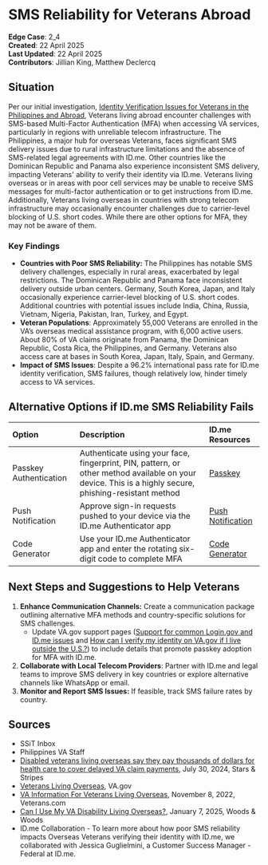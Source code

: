 # SMS Reliability for Veterans Abroad

**Edge Case**: 2\_4  
**Created**: 22 April 2025  
**Last Updated**: 22 April 2025  
**Contributors**: Jillian King, Matthew Declercq

## Situation

Per our initial investigation, [Identity Verification Issues for Veterans in the Philippines and Abroad](https://github.com/department-of-veterans-affairs/va.gov-team/blob/master/products/identity/sign-in-transition/Product/Edge%20Cases/Overseas/Identity%20Verification%20Issues%20for%20Veterans%20in%20the%20Philippines%20and%20Abroad.md), Veterans living abroad encounter challenges with SMS-based Multi-Factor Authentication (MFA) when accessing VA services, particularly in regions with unreliable telecom infrastructure. The Philippines, a major hub for overseas Veterans, faces significant SMS delivery issues due to rural infrastructure limitations and the absence of SMS-related legal agreements with ID.me. Other countries like the Dominican Republic and Panama also experience inconsistent SMS delivery, impacting Veterans' ability to verify their identity via ID.me. Veterans living overseas or in areas with poor cell services may be unable to receive SMS messages for multi-factor authentication or to get instructions from ID.me. Additionally, Veterans living overseas in countries with strong telecom infrastructure may occasionally encounter challenges due to carrier-level blocking of U.S. short codes. While there are other options for MFA, they may not be aware of them.

### Key Findings

* **Countries with Poor SMS Reliability:** The Philippines has notable SMS delivery challenges, especially in rural areas, exacerbated by legal restrictions. The Dominican Republic and Panama face inconsistent delivery outside urban centers. Germany, South Korea, Japan, and Italy occasionally experience carrier-level blocking of U.S. short codes. Additional countries with potential issues include India, China, Russia, Vietnam, Nigeria, Pakistan, Iran, Turkey, and Egypt.  
* **Veteran Populations**: Approximately 55,000 Veterans are enrolled in the VA’s overseas medical assistance program, with 6,000 active users. About 80% of VA claims originate from Panama, the Dominican Republic, Costa Rica, the Philippines, and Germany. Veterans also access care at bases in South Korea, Japan, Italy, Spain, and Germany.  
* **Impact of SMS Issues**: Despite a 96.2% international pass rate for ID.me identity verification, SMS failures, though relatively low, hinder timely access to VA services.

## 

## Alternative Options if ID.me SMS Reliability Fails

| Option | Description | ID.me Resources |
| :---- | :---- | :---- |
| Passkey Authentication | Authenticate using your face, fingerprint, PIN, pattern, or other method available on your device. This is a highly secure, phishing-resistant method | [Passkey](https://help.id.me/hc/en-us/articles/10295798300951)  |
| Push Notification | Approve sign-in requests pushed to your device via the ID.me Authenticator app | [Push Notification](https://help.id.me/hc/en-us/articles/360018712993) |
| Code Generator | Use your ID.me Authenticator app and enter the rotating six-digit code to complete MFA | [Code Generator](https://help.id.me/hc/en-us/articles/360018113073)  |

## Next Steps and Suggestions to Help Veterans

1. **Enhance Communication Channels:** Create a communication package outlining alternative MFA methods and country-specific solutions for SMS challenges.  
   * Update VA.gov support pages ([Support for common Login.gov and ID.me issues](https://www.va.gov/resources/support-for-common-logingov-and-idme-issues/#idme-issues) and [How can I verify my identity on VA.gov if I live outside the U.S.?](https://www.va.gov/resources/how-can-i-verify-my-identity-on-vagov-if-i-live-outside-the-us/)) to include details that promote passkey adoption for MFA with ID.me.  
2. **Collaborate with Local Telecom Providers**: Partner with ID.me and legal teams to improve SMS delivery in key countries or explore alternative channels like WhatsApp or email.  
3. **Monitor and Report SMS Issues:** If feasible, track SMS failure rates by country.

## Sources

* SSiT Inbox  
* Philippines VA Staff  
* [Disabled veterans living overseas say they pay thousands of dollars for health care to cover delayed VA claim payments](https://www.stripes.com/veterans/2024-07-30/veterans-overseas-health-care-benefits-payments-14667491.html%20Source%20-%20Stars%20and%20Stripes), July 30, 2024, Stars & Stripes  
* [Veterans Living Overseas](https://www.benefits.va.gov/persona/veteran-abroad.asp), VA.gov  
* [VA Information For Veterans Living Overseas](https://veteran.com/va-veterans-living-overseas/), November 8, 2022, Veterans.com  
* [Can I Use My VA Disability Living Overseas?](https://www.woodslawyers.com/va-benefits-disabled-veterans-living-overseas/), January 7, 2025, Woods & Woods  
* ID.me Collaboration \- To learn more about how poor SMS reliability impacts Overseas Veterans verifying their identity with ID.me, we collaborated with Jessica Guglielmini, a Customer Success Manager \- Federal at ID.me.

